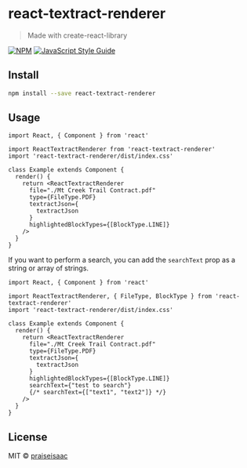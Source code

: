 # react-textract-renderer

> Made with create-react-library

[![NPM](https://img.shields.io/npm/v/react-textract-renderer.svg)](https://www.npmjs.com/package/react-textract-renderer) [![JavaScript Style Guide](https://img.shields.io/badge/code_style-standard-brightgreen.svg)](https://standardjs.com)

## Install

```bash
npm install --save react-textract-renderer
```

## Usage

```tsx
import React, { Component } from 'react'

import ReactTextractRenderer from 'react-textract-renderer'
import 'react-textract-renderer/dist/index.css'

class Example extends Component {
  render() {
    return <ReactTextractRenderer
      file="./Mt Creek Trail Contract.pdf"
      type={FileType.PDF}
      textractJson={
        textractJson
      }
      highlightedBlockTypes={[BlockType.LINE]}
    />
  }
}
```

If you want to perform a search, you can add the `searchText` prop as a string or array of strings.
```tsx
import React, { Component } from 'react'

import ReactTextractRenderer, { FileType, BlockType } from 'react-textract-renderer'
import 'react-textract-renderer/dist/index.css'

class Example extends Component {
  render() {
    return <ReactTextractRenderer
      file="./Mt Creek Trail Contract.pdf"
      type={FileType.PDF}
      textractJson={
        textractJson
      }
      highlightedBlockTypes={[BlockType.LINE]}
      searchText={"test to search"}
      {/* searchText={["text1", "text2"]} */}
    />
  }
}
```

## License

MIT © [praiseisaac](https://github.com/praiseisaac)
